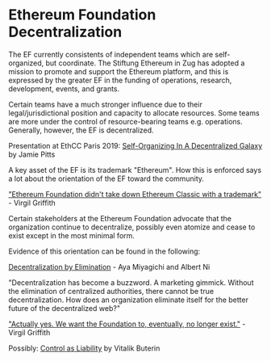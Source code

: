 # Ethereum Foundation Decentralization

The EF currently consistents of independent teams which are self-organized, but coordinate. The Stiftung Ethereum in Zug has adopted a mission to promote and support the Ethereum platform, and this is expressed by the greater EF in the funding of operations, research, development, events, and grants.

Certain teams have a much stronger influence due to their legal/jurisdictional position and capacity to allocate resources. Some teams are more under the control of resource-bearing teams e.g. operations. Generally, however, the EF is decentralized.

Presentation at EthCC Paris 2019: [Self-Organizing In A Decentralized Galaxy](https://jpitts.github.io/ethcc-2019-self-organizing-presentation/) by Jamie Pitts

A key asset of the EF is its trademark "Ethereum". How this is enforced says a lot about the orientation of the EF toward the community.

["Ethereum Foundation didn't take down Ethereum Classic with a trademark"](https://twitter.com/virgilgr/status/1122849831511138304) - Virgil Griffith

Certain stakeholders at the Ethereum Foundation advocate that the organization continue to decentralize, possibly even atomize and cease to exist except in the most minimal form.

Evidence of this orientation can be found in the following:

[Decentralization by Elimination](https://www.decentralizedweb.net/videos/talk-decentralization-by-elimination/) - Aya Miyagichi and Albert Ni

"Decentralization has become a buzzword. A marketing gimmick. Without the elimination of centralized authorities, there cannot be true decentralization. How does an organization eliminate itself for the better future of the decentralized web?"

["Actually yes.  We want the Foundation to, eventually, no longer exist."](https://twitter.com/virgilgr/status/1123751096068055041) - Virgil Griffith

Possibly: [Control as Liability](https://vitalik.ca/general/2019/05/09/control_as_liability.html) by Vitalik Buterin
